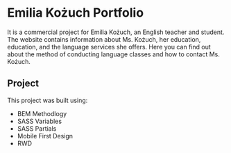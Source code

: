 # **Emilia Kożuch Portfolio**

It is a commercial project for Emilia Kożuch, an English teacher and student. The website contains information about Ms. Kożuch, her education, education, and the language services she offers. Here you can find out about the method of conducting language classes and how to contact Ms. Kożuch.

## **Project**

This project was built using:

- BEM Methodlogy
- SASS Variables
- SASS Partials
- Mobile First Design
- RWD
